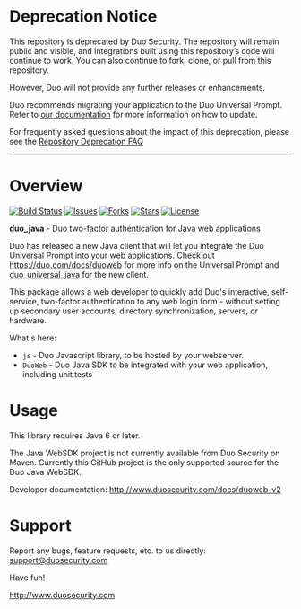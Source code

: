 # Deprecation Notice

This repository is deprecated by Duo Security.  The repository will remain public and visible, and integrations built using this repository’s code will continue to work.  You can also continue to fork, clone, or pull from this repository.

However, Duo will not provide any further releases or enhancements.

Duo recommends migrating your application to the Duo Universal Prompt. Refer to [our documentation](https://duo.com/docs/universal-prompt-update-guide) for more information on how to update.

For frequently asked questions about the impact of this deprecation, please see the [Repository Deprecation FAQ](https://duosecurity.github.io/faq.html)

----

# Overview

[![Build Status](https://github.com/duosecurity/duo_java/workflows/Java%20CI/badge.svg)](https://github.com/duosecurity/duo_universal_java/actions)
[![Issues](https://img.shields.io/github/issues/duosecurity/duo_java)](https://github.com/duosecurity/duo_java/issues)
[![Forks](https://img.shields.io/github/forks/duosecurity/duo_java)](https://github.com/duosecurity/duo_java/network/members)
[![Stars](https://img.shields.io/github/stars/duosecurity/duo_java)](https://github.com/duosecurity/duo_java/stargazers)
[![License](https://img.shields.io/badge/License-View%20License-orange)](https://github.com/duosecurity/duo_java/blob/master/LICENSE)

**duo_java** - Duo two-factor authentication for Java web applications

Duo has released a new Java client that will let you integrate the Duo Universal Prompt into your web applications.
Check out https://duo.com/docs/duoweb for more info on the Universal Prompt and [duo_universal_java](https://github.com/duosecurity/duo_universal_java) for the new client.

This package allows a web developer to quickly add Duo's interactive, self-service, two-factor authentication to any web login form - without setting up secondary user accounts, directory synchronization, servers, or hardware.

What's here:

* `js` - Duo Javascript library, to be hosted by your webserver.
* `DuoWeb` - Duo Java SDK to be integrated with your web application, including unit tests

# Usage

This library requires Java 6 or later.

The Java WebSDK project is not currently available from Duo Security on Maven.  Currently this GitHub project is the only supported source for the Duo Java WebSDK.

Developer documentation: <http://www.duosecurity.com/docs/duoweb-v2>

# Support

Report any bugs, feature requests, etc. to us directly:
support@duosecurity.com

Have fun!

<http://www.duosecurity.com>
